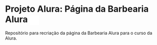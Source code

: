 # Projeto Alura: Página da Barbearia Alura <img align="center" alt="logo-barbearia_alura" height="30" width="30" src="https://raw.githubusercontent.com/JPerluxo/Projeto-Alura-BarbeariaAlura/main/logo-branco.png" style="max-width:100%;">
Repositório para recriação da página da Barbearia Alura para o curso da Alura.
